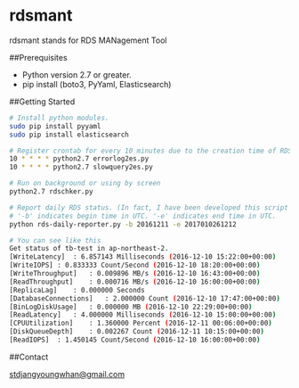 # rdsmant
rdsmant stands for RDS MANagement Tool


##Prerequisites

- Python version 2.7 or greater.
- pip install (boto3, PyYaml, Elasticsearch)

##Getting Started


```bash
# Install python modules.
sudo pip install pyyaml
sudo pip install elasticsearch
```

```bash
# Register crontab for every 10 minutes due to the creation time of RDS log.
10 * * * * python2.7 errorlog2es.py
10 * * * * python2.7 slowquery2es.py

# Run on background or using by screen
python2.7 rdschker.py

# Report daily RDS status. (In fact, I have been developed this script on python 3.5 version.)
# '-b' indicates begin time in UTC. '-e' indicates end time in UTC.
python rds-daily-reporter.py -b 20161211 -e 2017010261212

# You can see like this
Get status of tb-test in ap-northeast-2.
[WriteLatency]	: 6.857143 Milliseconds (2016-12-10 15:22:00+00:00)
[WriteIOPS]	: 0.833333 Count/Second (2016-12-10 18:20:00+00:00)
[WriteThroughput]	: 0.009896 MB/s (2016-12-10 16:43:00+00:00)
[ReadThroughput]	: 0.000716 MB/s (2016-12-10 16:00:00+00:00)
[ReplicaLag]	: 0.000000 Seconds
[DatabaseConnections]	: 2.000000 Count (2016-12-10 17:47:00+00:00)
[BinLogDiskUsage]	: 0.000000 MB (2016-12-10 22:29:00+00:00)
[ReadLatency]	: 4.000000 Milliseconds (2016-12-10 15:00:00+00:00)
[CPUUtilization]	: 1.360000 Percent (2016-12-11 00:06:00+00:00)
[DiskQueueDepth]	: 0.002267 Count (2016-12-11 10:15:00+00:00)
[ReadIOPS]	: 1.450145 Count/Second (2016-12-10 16:00:00+00:00)

```

##Contact

[stdjangyoungwhan@gmail.com](https://github.com/JangYoungWhan)
